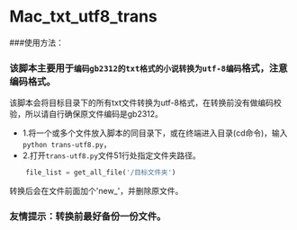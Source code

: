 # Mac_txt_utf8_trans

###使用方法：

### 该脚本主要用于`编码gb2312的txt格式的小说转换为utf-8编码`格式，注意编码格式。

该脚本会将目标目录下的所有txt文件转换为utf-8格式，在转换前没有做编码校验，所以请自行确保原文件编码是gb2312。

- 1.将一个或多个文件放入脚本的同目录下，或在终端进入目录(cd命令)，输入`python trans-utf8.py`，
- 2.打开`trans-utf8.py`文件51行处指定文件夹路径。
```python
    file_list = get_all_file('/目标文件夹')
```
转换后会在文件前面加个'new_'，并删除原文件。

### 友情提示：转换前最好备份一份文件。
